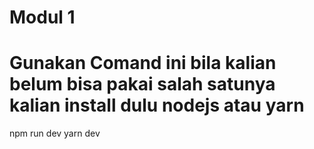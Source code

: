 # Modul 1

# Gunakan Comand ini bila kalian belum bisa pakai salah satunya kalian install dulu nodejs atau yarn
npm run dev 
yarn dev
